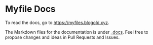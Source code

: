 # Myfile Docs

To read the docs, go to https://myfiles.blogold.xyz.

The Markdown files for the documentation is under [_docs](https://github.com/bleonard252/myfiles/tree/master/_docs). Feel free to propose changes and ideas in Pull Requests and Issues.